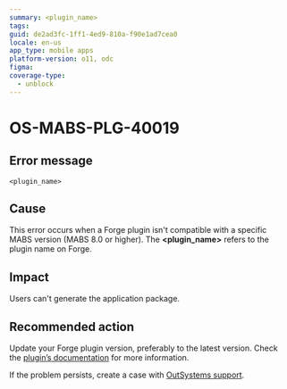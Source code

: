 ```yaml
---
summary: <plugin_name>
tags:
guid: de2ad3fc-1ff1-4ed9-810a-f90e1ad7cea0
locale: en-us
app_type: mobile apps
platform-version: o11, odc
figma:
coverage-type:
  - unblock
---
```


# OS-MABS-PLG-40019

## Error message

`<plugin_name>`

## Cause

This error occurs when a Forge plugin isn't compatible with a specific MABS version (MABS 8.0 or higher). The **&lt;plugin_name&gt;** refers to the plugin name on Forge.

## Impact

Users can't generate the application package.

## Recommended action

Update your Forge plugin version, preferably to the latest version. Check the [plugin’s documentation](https://success.outsystems.com/Documentation/11/Extensibility_and_Integration/Mobile_Plugins) for more information.

If the problem persists, create a case with [OutSystems support](https://www.outsystems.com/support/portal/open-support-case?ErrorCode=OS-MABS-PLG-40019).
